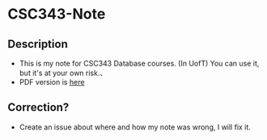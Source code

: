# CSC343-Note

## Description
- This is my note for CSC343 Database courses. (In UofT) You can use it, but it's at your own risk.、
- PDF version is [here](https://www.sharelatex.com/project/593aab880a8263ef01ebe136)

## Correction?
- Create an issue about where and how my note was wrong, I will fix it.

